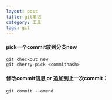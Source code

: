 ```yaml
---
layout: post
title: git笔记
category: 工具 
tags: git
---
```

#### pick一个commit放到分支new
    git checkout new
    git cherry-pick <commithash>

#### 修改commit信息 or 追加到上一次commit：
    git commit --amend

